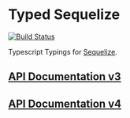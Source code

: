 # Typed Sequelize
[![Build Status](https://travis-ci.org/types/npm-sequelize.svg?branch=master)](https://travis-ci.org/types/npm-sequelize)

Typescript Typings for [Sequelize](http://sequelizejs.com).

## [API Documentation v3](http://typed-sequelize.surge.sh/v3)
## [API Documentation v4](http://typed-sequelize.surge.sh/v4)

